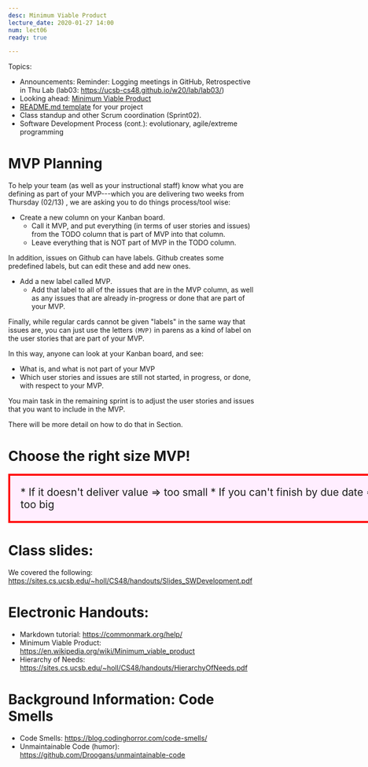 ```yaml
---
desc: Minimum Viable Product
lecture_date: 2020-01-27 14:00
num: lect06
ready: true

---
```



Topics: 
* Announcements: Reminder: Logging meetings in GitHub, Retrospective in Thu Lab (lab03: <https://ucsb-cs48.github.io/w20/lab/lab03/>)
* Looking ahead: [Minimum Viable Product](https://en.wikipedia.org/wiki/Minimum_viable_product)
* [README.md template](https://www.dropbox.com/s/zstnlehndm0nnco/w20_sample_readme.md?dl=0) for your project
* Class standup and other Scrum coordination (Sprint02).
* Software Development Process (cont.): evolutionary, agile/extreme programming


# MVP Planning

To help your team (as well as your instructional staff) know what you are defining as part of your MVP---which you are delivering two weeks from Thursday (02/13)
, we are asking you to do things process/tool wise:

* Create a new column on your Kanban board.  
   * Call it MVP, and put everything (in terms of user stories and issues) from the TODO column that is part of MVP into that column.
   * Leave everything that is NOT part of MVP in the TODO column.
   
In addition, issues on Github can have labels.  Github creates some predefined labels, but can edit these and add new ones.

* Add a new label called MVP.
   * Add that label to all of the issues that are in the MVP column, as well as any issues that are already in-progress or done
      that are part of your MVP.
 
Finally, while regular cards cannot be given "labels" in the same way that issues are, you can just use the letters `(MVP)` in parens
as a kind of label on the user stories that are part of your MVP.

In this way, anyone can look at your Kanban board, and see:
* What is, and what is not part of your MVP
* Which user stories and issues are still not started, in progress, or done, with respect to your MVP.


You main task in the remaining sprint is to adjust the user stories and issues that you want to include in the MVP.

There will be more detail on how to do that in Section.

# Choose the right size MVP!

<div style="font-size: 150%; width: 35em; margin-left:auto; margin-right:auto; background-color: #fef; border: 4px solid red; padding:1em;" markdown="1">
* If it doesn't deliver value ⇒ too small
* If you can't finish by due date ⇒ too big
</div>

# Class slides: 
We covered the following:
<https://sites.cs.ucsb.edu/~holl/CS48/handouts/Slides_SWDevelopment.pdf>

# Electronic Handouts:
* Markdown tutorial: <https://commonmark.org/help/>
* Minimum Viable Product: <https://en.wikipedia.org/wiki/Minimum_viable_product>
* Hierarchy of Needs: <https://sites.cs.ucsb.edu/~holl/CS48/handouts/HierarchyOfNeeds.pdf> 
	
	
# Background Information: Code Smells
* Code Smells: <https://blog.codinghorror.com/code-smells/>
* Unmaintainable Code (humor): <https://github.com/Droogans/unmaintainable-code>